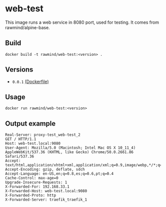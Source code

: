 web-test
========

This image runs a web service in 8080 port, used for testing. It comes from rawmind/alpine-base.

## Build

```
docker build -t rawmind/web-test:<version> .
```

## Versions

- `0.0.1` [(Dockerfile)](https://github.com/rawmind0/web-test/blob/master/Dockerfile)


## Usage

```
docker run rawmind/web-test:<version> 
```

## Output example

```
Real-Server: proxy-test_web-test_2
GET / HTTP/1.1
Host: web-test.local:9080
User-Agent: Mozilla/5.0 (Macintosh; Intel Mac OS X 10_11_4) AppleWebKit/537.36 (KHTML, like Gecko) Chrome/50.0.2661.86 Safari/537.36
Accept: text/html,application/xhtml+xml,application/xml;q=0.9,image/webp,*/*;q=0.8
Accept-Encoding: gzip, deflate, sdch
Accept-Language: en-US,en;q=0.8,es;q=0.6,pt;q=0.4
Cache-Control: max-age=0
Upgrade-Insecure-Requests: 1
X-Forwarded-For: 192.168.33.1
X-Forwarded-Host: web-test.local:9080
X-Forwarded-Proto: http
X-Forwarded-Server: traefik_traefik_1
```
